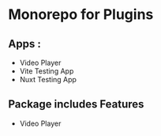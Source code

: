# Monorepo for Plugins

## Apps : 
- Video Player
- Vite Testing App
- Nuxt Testing App

## Package includes Features
- Video Player